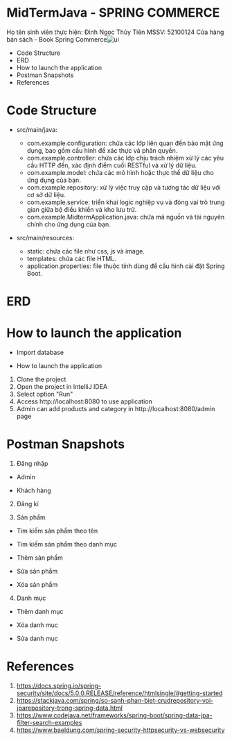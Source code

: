 # MidTermJava - SPRING COMMERCE
Họ tên sinh viên thực hiện: Đinh Ngọc Thủy Tiên
MSSV: 52100124
Cửa hàng bán sách - Book Spring Commerce![ui](https://github.com/TienPerry/MidTermJava/assets/93875187/2bd69a84-c1dd-4b27-a792-245707bab9cc)

- Code Structure
- ERD
- How to launch the application
- Postman Snapshots
- References

# Code Structure

- src/main/java:
    - com.example.configuration: chứa các lớp liên quan đến bảo mật ứng dụng, bao gồm cấu hình để xác thực và phân quyền.
    - com.example.controller: chứa các lớp chịu trách nhiệm xử lý các yêu cầu HTTP đến, xác định điểm cuối RESTful và xử lý dữ liệu.
    - com.example.model: chứa các mô hình hoặc thực thể dữ liệu cho ứng dụng của bạn.
    - com.example.repository: xử lý việc truy cập và tương tác dữ liệu với cơ sở dữ liệu.
    - com.example.service: triển khai logic nghiệp vụ và đóng vai trò trung gian giữa bộ điều khiển và kho lưu trữ.
    - com.example.MidtermApplication.java: chứa mã nguồn và tài nguyên chính cho ứng dụng của bạn.

- src/main/resources:
    - static: chứa các file như css, js và image.
    - templates: chứa các file HTML.
    - application.properties: file thuộc tính dùng để cấu hình cài đặt Spring Boot.

# ERD


# How to launch the application
- Import database 

- How to launch the application
1. Clone the project
2. Open the project in IntelliJ IDEA
3. Select option "Run"
4. Access http://localhost:8080 to use application
5. Admin can add products and category in http://localhost:8080/admin page


# Postman Snapshots

1. Đăng nhập
- Admin


- Khách hàng


2. Đăng kí


3. Sản phẩm
- Tìm kiếm sản phẩm theo tên


- Tìm kiếm sản phẩm theo danh mục


- Thêm sản phẩm


- Sửa sản phẩm


- Xóa sản phẩm


4. Danh mục
- Thêm danh mục

- Xóa danh mục

- Sửa danh mục


# References
1. https://docs.spring.io/spring-security/site/docs/5.0.0.RELEASE/reference/htmlsingle/#getting-started
2. https://stackjava.com/spring/so-sanh-phan-biet-crudrepository-voi-jparepository-trong-spring-data.html
3. https://www.codejava.net/frameworks/spring-boot/spring-data-jpa-filter-search-examples
4. https://www.baeldung.com/spring-security-httpsecurity-vs-websecurity
